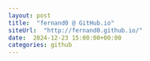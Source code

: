 ```yaml
---
layout: post
title:  "fernand0 @ GitHub.io"
siteUrl:  "http://fernand0.github.io/"
date:  2024-12-23 15:00:00+00:00
categories: github
---
```

